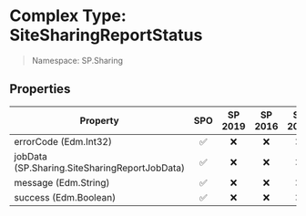 # Complex Type: SiteSharingReportStatus

> Namespace: SP.Sharing

## Properties

Property | SPO | SP 2019 | SP 2016 | SP 2013
----------|:---:|:-------:|:-------:|:-------:
errorCode (Edm.Int32) | ✅ | ❌ | ❌ | ❌
jobData (SP.Sharing.SiteSharingReportJobData) | ✅ | ❌ | ❌ | ❌
message (Edm.String) | ✅ | ❌ | ❌ | ❌
success (Edm.Boolean) | ✅ | ❌ | ❌ | ❌